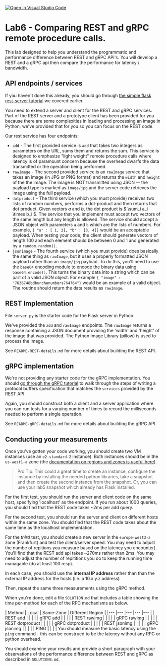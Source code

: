 [![Open in Visual Studio Code](https://classroom.github.com/assets/open-in-vscode-c66648af7eb3fe8bc4f294546bfd86ef473780cde1dea487d3c4ff354943c9ae.svg)](https://classroom.github.com/online_ide?assignment_repo_id=8913805&assignment_repo_type=AssignmentRepo)
# Lab6 - Comparing REST and gRPC remote procedure calls.
This lab designed to help you understand the programmatic and performance difference between REST and gRPC APi's. You will develop a REST and a gRPC api then compare the performance for latency / bandwidth.

## API endpoints / services

If you haven't done this already, you should go through [the simple flask rest-server tutorial](https://github.com/cu-csci-4253-datacenter/simple-rest-server-tutorial) we covered earlier.

You need to extend a server and client for the REST and gRPC services. Part of the REST server and a prototype client has been provided for you because there are some complexities in loading and processing an image in Python; we've provided that for you so you can focus on the REST code.

Our rest service has four endpoints:
* `add` - The first provided service is `add` that takes two integers as parameters on the URL, sums them and returns the sum. This service is designed to emphasize "light weight" remote procedure calls where latency is of paramount concern because the overhead dwarfs the data transmitted or the operation being performed.
* `rawimage` - The second provided service is an `rawImage` service that takes an image (in JPG or PNG format) and returns the `width` and `height` of the the image. The image is NOT transmitted using JSON -- the payload type is marked as `image/jpg` and the server code retrieves the image using the full payload.
* `dotproduct` - The third service (which you must provide) receives two lists of random numbers, performs a dot-product and then returns that dot product. Given vectors $a$ and $b$, the dot product is $ \sum_i a_i \times b_i $. The service that you implement must accept two vectors of the same length but any length is allowed. The service should accept a JSON object with parameters `a` and `b` which are the lists of numbers. For example, `{ "a" : [ 1, 2], "b" : [3, 4]}` would be an acceptable payload. When testing your code, the client should generate vectors of length 100 and each element should be between 0 and 1 and generated by a `random.random()`. 
* `jsonimage` - The fourth service (which you must provide) does basically the same thing as `rawImage`, but it uses a properly formatted JSON payload rather than an `image/jpg` payload. To do this, you'll need to use the `base64` encoding module to encode the binary data using `base64.encode()`. This turns the binary data into a string which can be part of a valid JSON object. For example `{ "image" : "7636748bdbunchanumbers764764"}` would be an example of a valid object. The routine should return the data results as `rawImage`.

## REST Implementation

File `server.py` is the starter code for the Flask server in Python. 

We've provided the `add` and `rawImage` endpoints. The `rawImage` returns a response containing a JSON document providing the 'width' and 'height' of the image that was provided. The Python Image Library (pillow) is used to process the image.

See `README-REST-details.md` for more details about building the REST API.

## gRPC implementation

We're not providing any starter code for the gRPC implementation. You should [go through the gRPC tutorial](https://grpc.io/docs/tutorials/basic/python/) to walk through the steps of writing a protocol buffers specification that matches the `services` provided by the REST API.

Again, you should construct both a client and a server application where you can run tests for a varying number of times to record the milliseconds needed to perform a single operation.

See `README-gRPC-details.md` for more details about building the gRPC API.

## Conducting your measurements

Once you've gotten your code working, you should create two VM instances (use an `e2-standard-2` instance). Both instances should be in the `us-west1-a` zone (the [documentation on regions and zones is useful here](https://cloud.google.com/compute/docs/regions-zones/#zones_and_clusters)).

> Pro Tip:
> This could a great time to create an instance, configure the instance by installing the needed python libraries, take a snapshot and then create the second instance from the snapshot. Or, you can use your lab5 snapshot which already has Flask installed.


For the first test, you should run the server and client code on the same host, specifying 'localhost' as the endpoint. If you run about 1000 queries, you should find that the REST code takes ~2ms per add query.

For the second test, you should run the server and client on different hosts within the same zone. You should find that the REST code takes about the same time as the localhost implementation.

For the *third* test, you should create a new server in the `europe-west3-a` zone (Frankfurt) and test the client/server speed. You may need to adjust the numbe of repitions you measure based on the latency you encounter). You'll find that the REST add api takes ~270ms rather than 2ms. You may need to adjust the number of repititions you do to keep the running time managable (do at least 100 resp).

In each case, you should use the **internal IP address** rather than than the external IP address for the hosts (i.e. a 10.x.y.z address)

Then, repeat the same three measurements using the gRPC method.

When you're done, edit a file `SOLUTION.md` that includes a table showing the time per-method for each of the RPC mechanisms as below.


|  Method 	| Local  	| Same-Zone  	|  Different Region 	|
|---	|---	|---	|---	|---	|
|   REST add	|   	|   	|  	|
|   gRPC add	|   	|   	|    	|
|   REST rawimg	|   	|   	|   	|
|   gRPC rawimg	|       |   	|   	|
|   REST dotproduct	|   	|   	|  	|
|   gRPC dotproduct	|   	|   	|    	|
|   REST jsonimg	|   	|   	|   	|
|   gRPC jsonimg	|       |   	|   	|
|   PING        |       |      |       |
You should measure the basic latency  using the `ping` command - this can be construed to be the latency without any RPC or python overhead.

You should examine your results and provide a short paragraph with your observations of the performance difference between REST and gRPC as described in `SOLUTIONS.md`.
